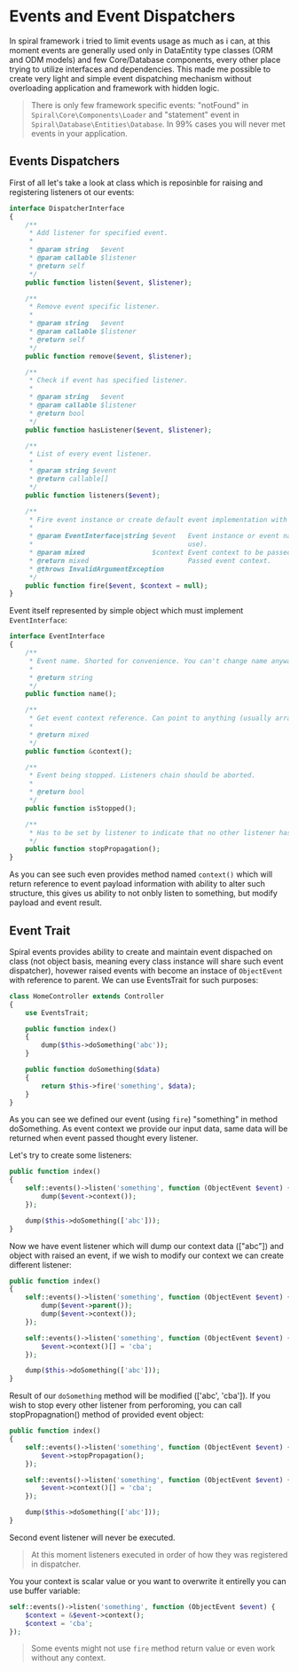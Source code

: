 # Events and Event Dispatchers
In spiral framework i tried to limit events usage as much as i can, at this moment events are generally used only in DataEntity type classes (ORM and ODM models) and few Core/Database components, every other place trying to utilize interfaces and dependencies. This made me possible to create very light and simple event dispatching mechanism without overloading application
and framework with hidden logic.

> There is only few framework specific events: "notFound" in `Spiral\Core\Components\Loader` and "statement" event in `Spiral\Database\Entities\Database`. In 99% cases you will never met events in your application.

## Events Dispatchers
First of all let's take a look at class which is reposinble for raising and registering listeners ot our events:

```php
interface DispatcherInterface
{
    /**
     * Add listener for specified event.
     *
     * @param string   $event
     * @param callable $listener
     * @return self
     */
    public function listen($event, $listener);

    /**
     * Remove event specific listener.
     *
     * @param string   $event
     * @param callable $listener
     * @return self
     */
    public function remove($event, $listener);

    /**
     * Check if event has specified listener.
     *
     * @param string   $event
     * @param callable $listener
     * @return bool
     */
    public function hasListener($event, $listener);

    /**
     * List of every event listener.
     *
     * @param string $event
     * @return callable[]
     */
    public function listeners($event);

    /**
     * Fire event instance or create default event implementation with specified context.
     *
     * @param EventInterface|string $event   Event instance or event name (default implementation to
     *                                       use).
     * @param mixed                 $context Event context to be passed.
     * @return mixed                         Passed event context.
     * @throws InvalidArgumentException
     */
    public function fire($event, $context = null);
}
```

Event itself represented by simple object which must implement `EventInterface`:

```php
interface EventInterface
{
    /**
     * Event name. Shorted for convenience. You can't change name anyway.
     *
     * @return string
     */
    public function name();

    /**
     * Get event context reference. Can point to anything (usually array) and should be editable.
     *
     * @return mixed
     */
    public function &context();

    /**
     * Event being stopped. Listeners chain should be aborted.
     *
     * @return bool
     */
    public function isStopped();

    /**
     * Has to be set by listener to indicate that no other listener has to be executed.
     */
    public function stopPropagation();
}
```

As you can see such even provides method named `context()` which will return reference to event payload information with ability to alter such structure, this gives us ability to not onbly listen to something, but modify payload and event result. 

## Event Trait
Spiral events provides ability to create and maintain event dispached on class (not object basis, meaning every class instance will share such event dispatcher), hovewer raised events with become an instace of `ObjectEvent` with reference to parent. We can use EventsTrait for such purposes:

```php
class HomeController extends Controller
{
    use EventsTrait;

    public function index()
    {
        dump($this->doSomething('abc'));
    }

    public function doSomething($data)
    {
        return $this->fire('something', $data);
    }
}
```

As you can see we defined our event (using `fire`) "something" in method doSomething. As event context we provide our input data, same data will be returned when event passed thought every listener.

Let's try to create some listeners:
```php
public function index()
{
    self::events()->listen('something', function (ObjectEvent $event) {
        dump($event->context());
    });

    dump($this->doSomething(['abc']));
}
```

Now we have event listener which will dump our context data (["abc"]) and object with raised an event, if we wish to modify our context we can create different listener:

```php
public function index()
{
    self::events()->listen('something', function (ObjectEvent $event) {
        dump($event->parent());
        dump($event->context());
    });

    self::events()->listen('something', function (ObjectEvent $event) {
        $event->context()[] = 'cba';
    });

    dump($this->doSomething(['abc']));
}
```

Result of our `doSomething` method will be modified (['abc', 'cba']). If you wish to stop every other listener from perforoming, you can call stopPropagnation() method of provided event object:

```php
public function index()
{
    self::events()->listen('something', function (ObjectEvent $event) {
        $event->stopPropagation();
    });

    self::events()->listen('something', function (ObjectEvent $event) {
        $event->context()[] = 'cba';
    });

    dump($this->doSomething(['abc']));
}
```

Second event listener will never be executed.

> At this moment listeners executed in order of how they was registered in dispatcher.

You your context is scalar value or you want to overwrite it entirelly you can use buffer variable:

```php
self::events()->listen('something', function (ObjectEvent $event) {
    $context = &$event->context();
    $context = 'cba';
});
```

> Some events might not use `fire` method return value or even work without any context.
